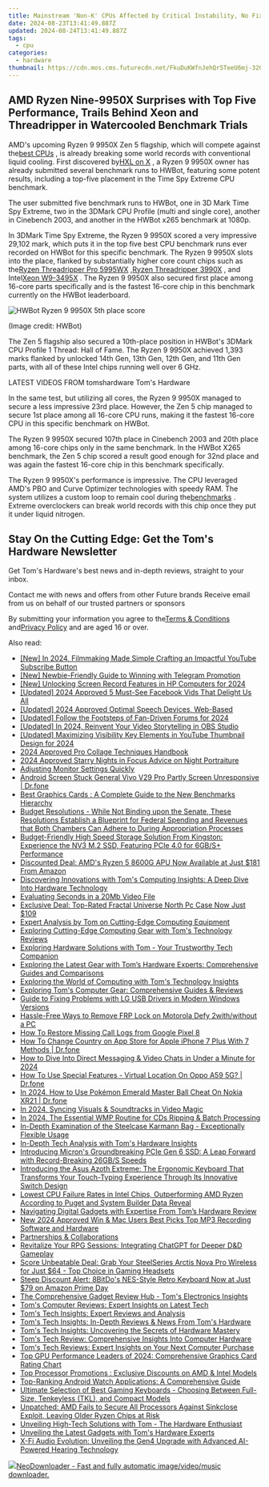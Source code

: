 ```yaml
---
title: Mainstream 'Non-K' CPUs Affected by Critical Instability, No Fix Planned - Impact on High-Performance Series Revealed
date: 2024-08-23T13:41:49.887Z
updated: 2024-08-24T13:41:49.887Z
tags:
  - cpu
categories:
  - hardware
thumbnail: https://cdn.mos.cms.futurecdn.net/FkuDuKWfnJehQr5TeeU6mj-320-80.png
---
```


## AMD Ryzen Nine-9950X Surprises with Top Five Performance, Trails Behind Xeon and Threadripper in Watercooled Benchmark Trials

AMD's upcoming Ryzen 9 9950X Zen 5 flagship, which will compete against the[best CPUs](https://www.tomshardware.com/reviews/best-cpus,3986.html) , is already breaking some world records with conventional liquid cooling. First discovered by[HXL on X](https://x.com/9550pro/status/1818987621689000000?t=lxpe4iE%5Fhxjl%5FoCGhGJr4w&s=31) , a Ryzen 9 9950X owner has already submitted several benchmark runs to HWBot, featuring some potent results, including a top-five placement in the Time Spy Extreme CPU benchmark.

 The user submitted five benchmark runs to HWBot, one in 3D Mark Time Spy Extreme, two in the 3DMark CPU Profile (multi and single core), another in Cinebench 2003, and another in the HWBot x265 benchmark at 1080p.

 In 3DMark Time Spy Extreme, the Ryzen 9 9950X scored a very impressive 29,102 mark, which puts it in the top five best CPU benchmark runs ever recorded on HWBot for this specific benchmark. The Ryzen 9 9950X slots into the place, flanked by substantially higher core count chips such as the[Ryzen Threadripper Pro 5995WX](https://www.tomshardware.com/reviews/amd-threadripper-pro-5995wx-5975wx-cpu-review) ,[Ryzen Threadripper 3990X](https://www.tomshardware.com/features/amd-threadripper-3990x-world-records) , and Intel[Xeon W9-3495X](https://www.tomshardware.com/news/intel-xeon-w9-3495x-can-draw-1900w) . The Ryzen 9 9950X also secured first place among 16-core parts specifically and is the fastest 16-core chip in this benchmark currently on the HWBot leaderboard.

![HWBot Ryzen 9 9950X 5th place score](https://cdn.mos.cms.futurecdn.net/7Bfw4CBh7fsfLC6gWq66nW-320-80.png)

(Image credit: HWBot)

 The Zen 5 flagship also secured a 10th-place position in HWBot's 3DMark CPU Profile 1 Thread: Hall of Fame. The Ryzen 9 9950X achieved 1,393 marks flanked by unlocked 14th Gen, 13th Gen, 12th Gen, and 11th Gen parts, with all of these Intel chips running well over 6 GHz.

 LATEST VIDEOS FROM tomshardware Tom's Hardware

 In the same test, but utilizing all cores, the Ryzen 9 9950X managed to secure a less impressive 23rd place. However, the Zen 5 chip managed to secure 1st place among all 16-core CPU runs, making it the fastest 16-core CPU in this specific benchmark on HWBot.

 The Ryzen 9 9950X secured 107th place in Cinebench 2003 and 20th place among 16-core chips only in the same benchmark. In the HWBot X265 benchmark, the Zen 5 chip scored a result good enough for 32nd place and was again the fastest 16-core chip in this benchmark specifically.

 The Ryzen 9 9950X's performance is impressive. The CPU leveraged AMD's PBO and Curve Optimizer technologies with speedy RAM. The system utilizes a custom loop to remain cool during the[benchmarks](https://www.tomshardware.com/tag/benchmark) . Extreme overclockers can break world records with this chip once they put it under liquid nitrogen.

## Stay On the Cutting Edge: Get the Tom's Hardware Newsletter

 Get Tom's Hardware's best news and in-depth reviews, straight to your inbox.

 Contact me with news and offers from other Future brands  Receive email from us on behalf of our trusted partners or sponsors

 By submitting your information you agree to the[Terms & Conditions](https://futureplc.com/terms-conditions/) and[Privacy Policy](https://futureplc.com/privacy-policy/) and are aged 16 or over.


<ins class="adsbygoogle"
     style="display:block"
     data-ad-format="autorelaxed"
     data-ad-client="ca-pub-7571918770474297"
     data-ad-slot="1223367746"></ins>



<ins class="adsbygoogle"
     style="display:block"
     data-ad-client="ca-pub-7571918770474297"
     data-ad-slot="8358498916"
     data-ad-format="auto"
     data-full-width-responsive="true"></ins>

<span class="atpl-alsoreadstyle">Also read:</span>
<div><ul>
<li><a href="https://eaxpv-info.techidaily.com/new-in-2024-filmmaking-made-simple-crafting-an-impactful-youtube-subscribe-button/"><u>[New] In 2024, Filmmaking Made Simple  Crafting an Impactful YouTube Subscribe Button</u></a></li>
<li><a href="https://extra-approaches.techidaily.com/new-newbie-friendly-guide-to-winning-with-telegram-promotion/"><u>[New] Newbie-Friendly Guide to Winning with Telegram Promotion</u></a></li>
<li><a href="https://remote-screen-capture.techidaily.com/new-unlocking-screen-record-features-in-hp-computers-for-2024/"><u>[New] Unlocking Screen Record Features in HP Computers for 2024</u></a></li>
<li><a href="https://facebook-videos.techidaily.com/updated-2024-approved-5-must-see-facebook-vids-that-delight-us-all/"><u>[Updated] 2024 Approved  5 Must-See Facebook Vids That Delight Us All</u></a></li>
<li><a href="https://visual-screen-recording.techidaily.com/updated-2024-approved-optimal-speech-devices-web-based/"><u>[Updated] 2024 Approved  Optimal Speech Devices, Web-Based</u></a></li>
<li><a href="https://eaxpv-info.techidaily.com/updated-follow-the-footsteps-of-fan-driven-forums-for-2024/"><u>[Updated] Follow the Footsteps of Fan-Driven Forums for 2024</u></a></li>
<li><a href="https://remote-screen-capture.techidaily.com/updated-in-2024-reinvent-your-video-storytelling-in-obs-studio/"><u>[Updated] In 2024, Reinvent Your Video Storytelling in OBS Studio</u></a></li>
<li><a href="https://youtube-lab.techidaily.com/ed-maximizing-visibility-key-elements-in-youtube-thumbnail-design-for-2024/"><u>[Updated] Maximizing Visibility  Key Elements in YouTube Thumbnail Design for 2024</u></a></li>
<li><a href="https://extra-support.techidaily.com/2024-approved-pro-collage-techniques-handbook/"><u>2024 Approved  Pro Collage Techniques Handbook</u></a></li>
<li><a href="https://screen-activity-recording.techidaily.com/2024-approved-starry-nights-in-focus-advice-on-night-portraiture/"><u>2024 Approved  Starry Nights in Focus  Advice on Night Portraiture</u></a></li>
<li><a href="https://win11.techidaily.com/adjusting-monitor-settings-quickly/"><u>Adjusting Monitor Settings Quickly</u></a></li>
<li><a href="https://howto.techidaily.com/android-screen-stuck-general-vivo-v29-pro-partly-screen-unresponsive-drfone-by-drfone-fix-android-problems-fix-android-problems/"><u>Android Screen Stuck General Vivo V29 Pro Partly Screen Unresponsive | Dr.fone</u></a></li>
<li><a href="https://hardware-updates.techidaily.com/best-graphics-cards-a-complete-guide-to-the-new-benchmarks-hierarchy/"><u>Best Graphics Cards : A Complete Guide to the New Benchmarks Hierarchy</u></a></li>
<li><a href="https://hardware-updates.techidaily.com/budget-resolutions-while-not-binding-upon-the-senate-these-resolutions-establish-a-blueprint-for-federal-spending-and-revenues-that-both-chambers-can-adhere19/"><u>Budget Resolutions - While Not Binding upon the Senate, These Resolutions Establish a Blueprint for Federal Spending and Revenues that Both Chambers Can Adhere to During Appropriation Processes</u></a></li>
<li><a href="https://hardware-updates.techidaily.com/budget-friendly-high-speed-storage-solution-from-kingston-experience-the-nv3-m2-ssd-featuring-pcie-40-for-6gbsplus-performance/"><u>Budget-Friendly High Speed Storage Solution From Kingston: Experience the NV3 M.2 SSD, Featuring PCIe 4.0 for 6GB/S+ Performance</u></a></li>
<li><a href="https://hardware-updates.techidaily.com/discounted-deal-amds-ryzen-5-8600g-apu-now-available-at-just-181-from-amazon/"><u>Discounted Deal: AMD's Ryzen 5 8600G APU Now Available at Just $181 From Amazon</u></a></li>
<li><a href="https://hardware-updates.techidaily.com/discovering-innovations-with-toms-computing-insights-a-deep-dive-into-hardware-technology/"><u>Discovering Innovations with Tom's Computing Insights: A Deep Dive Into Hardware Technology</u></a></li>
<li><a href="https://extra-information.techidaily.com/evaluating-seconds-in-a-20mb-video-file/"><u>Evaluating Seconds in a 20Mb Video File</u></a></li>
<li><a href="https://hardware-updates.techidaily.com/exclusive-deal-top-rated-fractal-universe-north-pc-case-now-just-109/"><u>Exclusive Deal: Top-Rated Fractal Universe North Pc Case Now Just $109</u></a></li>
<li><a href="https://hardware-updates.techidaily.com/expert-analysis-by-tom-on-cutting-edge-computing-equipment/"><u>Expert Analysis by Tom on Cutting-Edge Computing Equipment</u></a></li>
<li><a href="https://hardware-updates.techidaily.com/exploring-cutting-edge-computing-gear-with-toms-technology-reviews/"><u>Exploring Cutting-Edge Computing Gear with Tom's Technology Reviews</u></a></li>
<li><a href="https://hardware-updates.techidaily.com/exploring-hardware-solutions-with-tom-your-trustworthy-tech-companion/"><u>Exploring Hardware Solutions with Tom - Your Trustworthy Tech Companion</u></a></li>
<li><a href="https://hardware-updates.techidaily.com/exploring-the-latest-gear-with-toms-hardware-experts-comprehensive-guides-and-comparisons/"><u>Exploring the Latest Gear with Tom’s Hardware Experts: Comprehensive Guides and Comparisons</u></a></li>
<li><a href="https://hardware-updates.techidaily.com/exploring-the-world-of-computing-with-toms-technology-insights/"><u>Exploring the World of Computing with Tom's Technology Insights</u></a></li>
<li><a href="https://hardware-updates.techidaily.com/exploring-toms-computer-gear-comprehensive-guides-and-reviews/"><u>Exploring Tom's Computer Gear: Comprehensive Guides & Reviews</u></a></li>
<li><a href="https://win-amazing.techidaily.com/guide-to-fixing-problems-with-lg-usb-drivers-in-modern-windows-versions/"><u>Guide to Fixing Problems with LG USB Drivers in Modern Windows Versions</u></a></li>
<li><a href="https://android-frp.techidaily.com/hassle-free-ways-to-remove-frp-lock-on-motorola-defy-2withwithout-a-pc-by-drfone-android/"><u>Hassle-Free Ways to Remove FRP Lock on Motorola Defy 2with/without a PC</u></a></li>
<li><a href="https://blog-min.techidaily.com/how-to-restore-missing-call-logs-from-google-pixel-8-by-fonelab-android-recover-call-logs/"><u>How To  Restore Missing Call Logs from Google Pixel 8</u></a></li>
<li><a href="https://iphone-unlock.techidaily.com/how-to-change-country-on-app-store-for-apple-iphone-7-plus-with-7-methods-drfone-by-drfone-ios/"><u>How To Change Country on App Store for Apple iPhone 7 Plus With 7 Methods | Dr.fone</u></a></li>
<li><a href="https://snapchat-videos.techidaily.com/how-to-dive-into-direct-messaging-and-video-chats-in-under-a-minute-for-2024/"><u>How to Dive Into Direct Messaging & Video Chats in Under a Minute for 2024</u></a></li>
<li><a href="https://change-location.techidaily.com/how-to-use-special-features-virtual-location-on-oppo-a59-5g-drfone-by-drfone-virtual-android/"><u>How To Use Special Features - Virtual Location On Oppo A59 5G? | Dr.fone</u></a></li>
<li><a href="https://android-pokemon-go.techidaily.com/in-2024-how-to-use-pokemon-emerald-master-ball-cheat-on-nokia-xr21-drfone-by-drfone-virtual-android/"><u>In 2024, How to Use Pokémon Emerald Master Ball Cheat On Nokia XR21 | Dr.fone</u></a></li>
<li><a href="https://some-approaches.techidaily.com/in-2024-syncing-visuals-and-soundtracks-in-video-magic/"><u>In 2024, Syncing Visuals & Soundtracks in Video Magic</u></a></li>
<li><a href="https://some-approaches.techidaily.com/in-2024-the-essential-wmp-routine-for-cds-ripping-and-batch-processing/"><u>In 2024, The Essential WMP Routine for CDs Ripping & Batch Processing</u></a></li>
<li><a href="https://hardware-updates.techidaily.com/in-depth-examination-of-the-steelcase-karmann-bag-exceptionally-flexible-usage/"><u>In-Depth Examination of the Steelcase Karmann Bag - Exceptionally Flexible Usage</u></a></li>
<li><a href="https://hardware-updates.techidaily.com/in-depth-tech-analysis-with-toms-hardware-insights/"><u>In-Depth Tech Analysis with Tom's Hardware Insights</u></a></li>
<li><a href="https://hardware-updates.techidaily.com/introducing-microns-groundbreaking-pcie-gen-6-ssd-a-leap-forward-with-record-breaking-26gbs-speeds/"><u>Introducing Micron's Groundbreaking PCIe Gen 6 SSD: A Leap Forward with Record-Breaking 26GB/S Speeds</u></a></li>
<li><a href="https://hardware-updates.techidaily.com/introducing-the-asus-azoth-extreme-the-ergonomic-keyboard-that-transforms-your-touch-typing-experience-through-its-innovative-switch-design/"><u>Introducing the Asus Azoth Extreme: The Ergonomic Keyboard That Transforms Your Touch-Typing Experience Through Its Innovative Switch Design</u></a></li>
<li><a href="https://hardware-updates.techidaily.com/lowest-cpu-failure-rates-in-intel-chips-outperforming-amd-ryzen-according-to-puget-and-system-builder-data-reveal/"><u>Lowest CPU Failure Rates in Intel Chips, Outperforming AMD Ryzen According to Puget and System Builder Data Reveal</u></a></li>
<li><a href="https://hardware-updates.techidaily.com/navigating-digital-gadgets-with-expertise-from-toms-hardware-review/"><u>Navigating Digital Gadgets with Expertise From Tom’s Hardware Review</u></a></li>
<li><a href="https://voice-adjusting.techidaily.com/new-2024-approved-win-and-mac-users-best-picks-top-mp3-recording-software-and-hardware/"><u>New 2024 Approved Win & Mac Users Best Picks Top MP3 Recording Software and Hardware</u></a></li>
<li><a href="https://tech-recovery.techidaily.com/partnerships-and-collaborations/"><u>Partnerships & Collaborations</u></a></li>
<li><a href="https://tech-revival.techidaily.com/revitalize-your-rpg-sessions-integrating-chatgpt-for-deeper-dandd-gameplay/"><u>Revitalize Your RPG Sessions: Integrating ChatGPT for Deeper D&D Gameplay</u></a></li>
<li><a href="https://hardware-updates.techidaily.com/score-unbeatable-deal-grab-your-steelseries-arctis-nova-pro-wireless-for-just-64-top-choice-in-gaming-headsets/"><u>Score Unbeatable Deal: Grab Your SteelSeries Arctis Nova Pro Wireless for Just $64 - Top Choice in Gaming Headsets</u></a></li>
<li><a href="https://hardware-updates.techidaily.com/steep-discount-alert-8bitdos-nes-style-retro-keyboard-now-at-just-79-on-amazon-prime-day/"><u>Steep Discount Alert: 8BitDo's NES-Style Retro Keyboard Now at Just $79 on Amazon Prime Day</u></a></li>
<li><a href="https://hardware-updates.techidaily.com/the-comprehensive-gadget-review-hub-toms-electronics-insights/"><u>The Comprehensive Gadget Review Hub - Tom's Electronics Insights</u></a></li>
<li><a href="https://hardware-updates.techidaily.com/toms-computer-reviews-expert-insights-on-latest-tech/"><u>Tom's Computer Reviews: Expert Insights on Latest Tech</u></a></li>
<li><a href="https://hardware-updates.techidaily.com/toms-tech-insights-expert-reviews-and-analysis/"><u>Tom's Tech Insights: Expert Reviews and Analysis</u></a></li>
<li><a href="https://hardware-updates.techidaily.com/toms-tech-insights-in-depth-reviews-and-news-from-toms-hardware/"><u>Tom's Tech Insights: In-Depth Reviews & News From Tom's Hardware</u></a></li>
<li><a href="https://hardware-updates.techidaily.com/toms-tech-insights-uncovering-the-secrets-of-hardware-mastery/"><u>Tom's Tech Insights: Uncovering the Secrets of Hardware Mastery</u></a></li>
<li><a href="https://hardware-updates.techidaily.com/toms-tech-review-comprehensive-insights-into-computer-hardware/"><u>Tom's Tech Review: Comprehensive Insights Into Computer Hardware</u></a></li>
<li><a href="https://hardware-updates.techidaily.com/toms-tech-reviews-expert-insights-on-your-next-computer-purchase/"><u>Tom's Tech Reviews: Expert Insights on Your Next Computer Purchase</u></a></li>
<li><a href="https://hardware-updates.techidaily.com/top-gpu-performance-leaders-of-2024-comprehensive-graphics-card-rating-chart/"><u>Top GPU Performance Leaders of 2024: Comprehensive Graphics Card Rating Chart</u></a></li>
<li><a href="https://hardware-updates.techidaily.com/top-processor-promotions-exclusive-discounts-on-amd-and-intel-models/"><u>Top Processor Promotions : Exclusive Discounts on AMD & Intel Models</u></a></li>
<li><a href="https://techtrends.techidaily.com/top-ranking-android-watch-applications-a-comprehensive-guide/"><u>Top-Ranking Android Watch Applications: A Comprehensive Guide</u></a></li>
<li><a href="https://hardware-updates.techidaily.com/ultimate-selection-of-best-gaming-keyboards-choosing-between-full-size-tenkeyless-tkl-and-compact-models/"><u>Ultimate Selection of Best Gaming Keyboards - Choosing Between Full-Size, Tenkeyless (TKL), and Compact Models</u></a></li>
<li><a href="https://hardware-updates.techidaily.com/unpatched-amd-fails-to-secure-all-processors-against-sinkclose-exploit-leaving-older-ryzen-chips-at-risk/"><u>Unpatched: AMD Fails to Secure All Processors Against Sinkclose Exploit, Leaving Older Ryzen Chips at Risk</u></a></li>
<li><a href="https://hardware-updates.techidaily.com/unveiling-high-tech-solutions-with-tom-the-hardware-enthusiast/"><u>Unveiling High-Tech Solutions with Tom - The Hardware Enthusiast</u></a></li>
<li><a href="https://hardware-updates.techidaily.com/unveiling-the-latest-gadgets-with-toms-hardware-experts/"><u>Unveiling the Latest Gadgets with Tom's Hardware Experts</u></a></li>
<li><a href="https://hardware-updates.techidaily.com/x-fi-audio-evolution-unveiling-the-gen4-upgrade-with-advanced-ai-powered-hearing-technology/"><u>X-Fi Audio Evolution: Unveiling the Gen4 Upgrade with Advanced AI-Powered Hearing Technology</u></a></li>
</ul></div>

<!-- affiliate ads begin -->
<a href="https://secure.2checkout.com/order/checkout.php?PRODS=4559731&QTY=1&AFFILIATE=108875&CART=1"><img src="http://www.neowise.com/images/nd-ss-w200.jpg" border="0">NeoDownloader - Fast and fully automatic image/video/music downloader. </a>
<!-- affiliate ads end -->